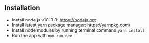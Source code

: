 ## Installation

* Install node.js v10.13.0: https://nodejs.org​
* Install latest yarn package manager: https://yarnpkg.com/​
* Install node modules by running terminal command `yarn install`
* Run the app with `npm run dev`
